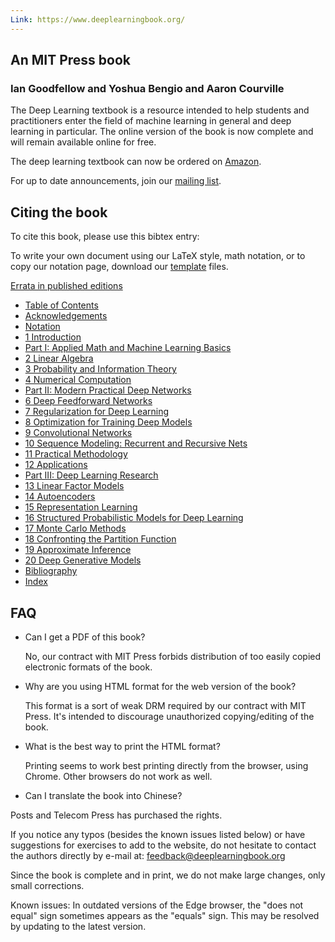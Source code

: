 ```yaml
---
Link: https://www.deeplearningbook.org/
---
```

## An MIT Press book

### Ian Goodfellow and Yoshua Bengio and Aaron Courville

The Deep Learning textbook is a resource intended to help students and practitioners enter the field of machine learning in general and deep learning in particular. The online version of the book is now complete and will remain available online for free.

The deep learning textbook can now be ordered on [Amazon](https://www.amazon.com/Deep-Learning-Adaptive-Computation-Machine/dp/0262035618/ref=sr_1_1?ie=UTF8&qid=1472485235&sr=8-1&keywords=deep+learning+book).

For up to date announcements, join our [mailing list](https://groups.google.com/forum/#!forum/deeplearningbook).

## Citing the book

To cite this book, please use this bibtex entry:

To write your own document using our LaTeX style, math notation, or to copy our notation page, download our [template](https://github.com/goodfeli/dlbook_notation) files.

[Errata in published editions](https://docs.google.com/document/d/1ABlp7FluwZ0B82_fjNOFVQ2uOZkfuF8elbofhZmNXag/edit?usp=sharing)

- [Table of Contents](https://www.deeplearningbook.org/contents/TOC.html)
- [Acknowledgements](https://www.deeplearningbook.org/contents/acknowledgements.html)
- [Notation](https://www.deeplearningbook.org/contents/notation.html)
- [1 Introduction](https://www.deeplearningbook.org/contents/intro.html)
- [Part I: Applied Math and Machine Learning Basics](https://www.deeplearningbook.org/contents/part_basics.html)
- [2 Linear Algebra](https://www.deeplearningbook.org/contents/linear_algebra.html)
- [3 Probability and Information Theory](https://www.deeplearningbook.org/contents/prob.html)
- [4 Numerical Computation](https://www.deeplearningbook.org/contents/numerical.html)
- [Part II: Modern Practical Deep Networks](https://www.deeplearningbook.org/contents/part_practical.html)
- [6 Deep Feedforward Networks](https://www.deeplearningbook.org/contents/mlp.html)
- [7 Regularization for Deep Learning](https://www.deeplearningbook.org/contents/regularization.html)
- [8 Optimization for Training Deep Models](https://www.deeplearningbook.org/contents/optimization.html)
- [9 Convolutional Networks](https://www.deeplearningbook.org/contents/convnets.html)
- [10 Sequence Modeling: Recurrent and Recursive Nets](https://www.deeplearningbook.org/contents/rnn.html)
- [11 Practical Methodology](https://www.deeplearningbook.org/contents/guidelines.html)
- [12 Applications](https://www.deeplearningbook.org/contents/applications.html)
- [Part III: Deep Learning Research](https://www.deeplearningbook.org/contents/part_research.html)
- [13 Linear Factor Models](https://www.deeplearningbook.org/contents/linear_factors.html)
- [14 Autoencoders](https://www.deeplearningbook.org/contents/autoencoders.html)
- [15 Representation Learning](https://www.deeplearningbook.org/contents/representation.html)
- [16 Structured Probabilistic Models for Deep Learning](https://www.deeplearningbook.org/contents/graphical_models.html)
- [17 Monte Carlo Methods](https://www.deeplearningbook.org/contents/monte_carlo.html)
- [18 Confronting the Partition Function](https://www.deeplearningbook.org/contents/partition.html)
- [19 Approximate Inference](https://www.deeplearningbook.org/contents/inference.html)
- [20 Deep Generative Models](https://www.deeplearningbook.org/contents/generative_models.html)
- [Bibliography](https://www.deeplearningbook.org/contents/bib.html)
- [Index](https://www.deeplearningbook.org/contents/index-.html)

## FAQ

- Can I get a PDF of this book?
    
    No, our contract with MIT Press forbids distribution of too easily copied electronic formats of the book.
    
- Why are you using HTML format for the web version of the book?
    
    This format is a sort of weak DRM required by our contract with MIT Press. It's intended to discourage unauthorized copying/editing of the book.
    
- What is the best way to print the HTML format?
    
    Printing seems to work best printing directly from the browser, using Chrome. Other browsers do not work as well.
    
- Can I translate the book into Chinese?

Posts and Telecom Press has purchased the rights.

If you notice any typos (besides the known issues listed below) or have suggestions for exercises to add to the website, do not hesitate to contact the authors directly by e-mail at: feedback@deeplearningbook.org

Since the book is complete and in print, we do not make large changes, only small corrections.

Known issues: In outdated versions of the Edge browser, the "does not equal" sign sometimes appears as the "equals" sign. This may be resolved by updating to the latest version.